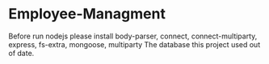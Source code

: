 # Employee-Managment

Before run nodejs please install  body-parser, connect, connect-multiparty, express, fs-extra, mongoose, multiparty
The database this project used out of date.
